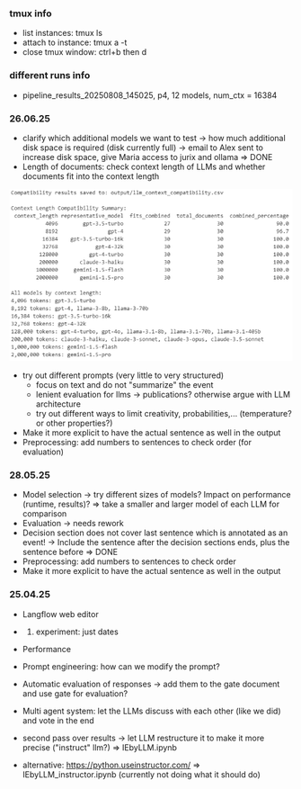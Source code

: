 ### tmux info
- list instances: tmux ls
- attach to instance: tmux a -t <instance>
- close tmux window: ctrl+b then d

### different runs info
- pipeline_results_20250808_145025, p4, 12 models, num_ctx = 16384


### 26.06.25
- clarify which additional models we want to test -> how much additional disk space is required (disk currently full)
-> email to Alex sent to increase disk space, give Maria access to jurix and ollama
=> DONE
- Length of documents: check context length of LLMs and whether documents fit into the context length

![1752247070664](image/Notes/1752247070664.png)

- try out different prompts (very little to very structured)
    - focus on text and do not "summarize" the event
    - lenient evaluation for llms -> publications? otherwise argue with LLM architecture   
    - try out different ways to limit creativity, probabilities,... (temperature? or other properties?)
- Make it more explicit to have the actual sentence as well in the output
- Preprocessing: add numbers to sentences to check order (for evaluation)

### 28.05.25

- Model selection -> try different sizes of models? Impact on performance (runtime, results)?
=> take a smaller and larger model of each LLM for comparison
- Evaluation -> needs rework
- Decision section does not cover last sentence which is annotated as an event! 
-> Include the sentence after the decision sections ends, plus the sentence before 
=> DONE
- Preprocessing: add numbers to sentences to check order
- Make it more explicit to have the actual sentence as well in the output

### 25.04.25

- Langflow web editor
- 1. experiment: just dates
- Performance 
- Prompt engineering: how can we modify the prompt?
- Automatic evaluation of responses -> add them to the gate document and use gate for evaluation?
- Multi agent system: let the LLMs discuss with each other (like we did) and vote in the end

- second pass over results -> let LLM restructure it to make it more precise ("instruct" llm?)
=> IEbyLLM.ipynb
- alternative: https://python.useinstructor.com/
=> IEbyLLM_instructor.ipynb (currently not doing what it should do) 